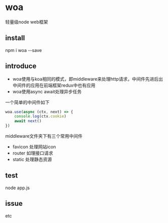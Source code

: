 # woa
轻量级node web框架

## install

npm i woa --save

## introduce
- woa使用与koa相同的模式，即middleware来处理http请求，中间件先进后出
    中间件的应用在前端框架redux中也有应用
- woa使用async await处理异步任务

一个简单的中间件如下
```js
woa.use(async (ctx, next) => {
    console.log(ctx.cookie)
    await next()
})
```

middleware文件夹下有三个常用中间件
- favicon 处理网站icon
- router 如理接口请求
- static 处理静态资源

## test
node app.js

## issue
etc
